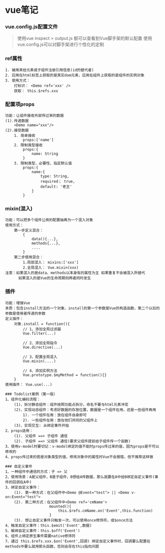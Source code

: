<!--
 * @Author: DoubleLiHao =2998000782@qq.com
 * @Date: 2023-02-22 18:52:27
 * @LastEditors: DoubleLiHao =2998000782@qq.com
 * @LastEditTime: 2023-03-03 11:22:27
 * @FilePath: \test\README.md
 * @Description: 这是默认设置,请设置`customMade`, 打开koroFileHeader查看配置 进行设置: https://github.com/OBKoro1/koro1FileHeader/wiki/%E9%85%8D%E7%BD%AE
-->
# vue笔记

### vue.config.js配置文件
> 使用vue inspect > output.js 额可以查看到Vue脚手架的默认配置
> 使用vue.config.js可以对脚手架进行个性化的定制

### ref属性
    1. 被用来给元素或子组件注册引用信息(id的替代者)
    2. 应用在html标签上获取的是真实dom元素，应用在组件上获取的是组件的实例对象
    3. 使用方式：
        打标识： <Demo ref='xxx' />
        获取： this.$refs.xxx

### 配置项props
    功能：让组件接收外部传过来的数据
    (1).传递数据
        <Demo name="xxx"/>
    (2).接受数据
        1. 简单接收
            props:['name']
        2. 限制类型接收
            props:{
                name: String
            }
        3. 限制类型、必要性、指定默认值
            props:{
                name:{
                    type: String,
                    required； true,
                    default: '老王'
                }
            }

### mixin(混入)
    功能：可以把多个组件公用的配置抽离为一个混入对象
    使用方式：
        第一步定义混合：
            {
                data(){...},
                methods{...},
                ....
            }
        第二步使用混合：
            1.局部混入： mixins:['xxx']
            2.全局混入： Vue.mixin(xxx)
    注意：如果混入的是data、methods以本身有的属性为主 如果重复不会被混入所替代
          如果混入的是Vue的生命周期则两者同时发生

### 插件
    功能：增强Vue
    本质：包含install方法的一个对象，install的第一个参数是Vue的构造函数，第二个以后的参数是使用者传递的参数
    定义插件：
        对象.install = function(){
            // 1、添加全局过滤器
            Vue.filter(...)

            // 2、添加全局指令
            Vue.directive(...)

            // 3、配置全局混入
            Vue.mixin(....)

            // 4、添加实例方法
            Vue.prototype.$myMethod = function(){}
        }
    使用插件： Vue.use(...)

    ### Todolist案例（第一版）
    1、组件化编码流程：
        (1)、拆分静态组件：组件按照功能点拆分，命名不要与html元素冲突
        (2)、实现动态组件：考虑好数据的存放位置，数据是一个组件在用，还是一些组件再用
            1). 一个组件在用：放在组件自身即可
            2). 一些组件在用：放在他们共同的父组件上
        (3)、实现交互: 从绑定事件开始
    2、props适用：
        (1). 父组件 ==> 子组件 通信
        (2). 子组件 ==> 父组件 通信(要求父组件提前给子组件传一个函数)
    3、使用v-model时要切记：v-model绑定的值不能时props传过来的值，因为props是不可以修改的
    4、props传过来的若是对象类型的值，修改对象中的属性时Vue不会报错，但不推荐这样做

    ### 自定义事件
    1、一种组件中通信的方式：子 => 父
    2、使用场景：A是父组件，B是子组件，B想给A传数据，那么就要在A中给B绑定自定义事件(事件的回调在A中)
    3、绑定自定义事件：
        (1). 第一种方式：在父组件中<Demo @Event="test"> || <Demo v-on:Event="test">
        (2). 第二种方式：在父组件中<Demo ref='cmName'>
                        mounted(){
                            this.$refs.cmName.on('Event',this.function)
                        }
        (3). 想让自定义事件只触发一次，可以使用once修饰符，或$once方法
    4、触发自定义事件：this.$emit('Event',数据)
    5、解绑自定义事件：this.$off('Event')
    6、组件上绑定原生事件需要native修饰符
    7、通过 this.$refs.xxx.$on('Event',回调) 绑定自定义事件时，回调要么配置在methods中要么就用箭头函数，否则会存在this指向问题